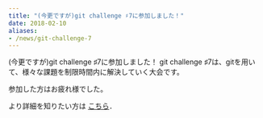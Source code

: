 ```yaml
---
title: "(今更ですが)git challenge ♯7に参加しました！"
date: 2018-02-10
aliases:
- /news/git-challenge-7
---
```


(今更ですが)git challenge ♯7に参加しました！
git challenge ♯7は、gitを用いて、様々な課題を制限時間内に解決していく大会です。

参加した方はお疲れ様でした。

より詳細を知りたい方は [こちら](https://scrapbox.io/iggg/git_challenge_%E2%99%AF7)．
